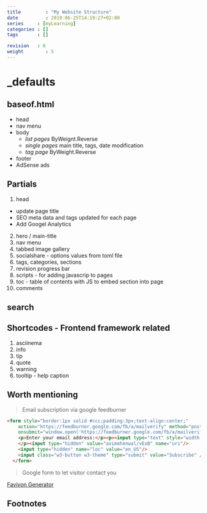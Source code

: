 ```yaml
---
title         : "My Website Structure"
date          : 2019-06-25T14:19:27+02:00
series     : [myLearning]
categories : []
tags       : []

revision   : 0
weight        : 5
---
```



# _defaults

## baseof.html

- head
- nav menu
- body
  - *list pages* ByWeignt.Reverse
  - *single pages* main title, tags, date modification
  - *tag page* ByWeight.Reverse
- footer
- AdSense ads

## Partials

1. head
  * update page title
  * SEO meta data and tags updated for each page
  * Add Googel Analytics
2. hero / main-title
3. nav menu
5. tabbed image gallery
6. socialshare - options values from toml file
7. tags, categories, sections
8. revision progress bar
9. scripts - for adding javascrip to pages
10. toc - table of contents with JS to embed section into page
11. comments

## search

## Shortcodes - Frontend framework related

1. asciinema
2. info
3. tip
4. quote
5. warning
6. tooltip - help caption

## Worth mentioning

> Email subscription via google feedburner

```html
<form style="border:1px solid #ccc;padding:3px;text-align:center;"
    action="https://feedburner.google.com/fb/a/mailverify" method="post" target="popupwindow"
    onsubmit="window.open('https://feedburner.google.com/fb/a/mailverify?uri=avimehenwal/vExB', 'popupwindow', 'scrollbars=yes,width=550,height=520');return true">
    <p>Enter your email address:</p><p><input type="text" style="width:140px" name="email"/>
    </p><input type="hidden" value="avimehenwal/vExB" name="uri"/>
    <input type="hidden" name="loc" value="en_US"/>
    <input class="w3-button w3-theme" type="submit" value="Subscribe" />
  </form>
```

> Google form to let visitor contact you

[Favivon Generator][1]

[1]: https://realfavicongenerator.net/ "realfavicongenerator"


## Footnotes

[^1]: 
[^2]: 
[^3]: 
[^4]: 
[^5]: 
